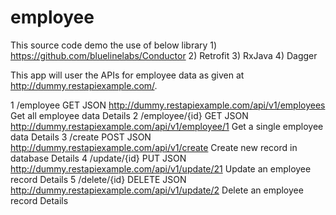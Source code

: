 # employee

This source code demo the use of below library
    1) https://github.com/bluelinelabs/Conductor
    2) Retrofit
    3) RxJava
    4) Dagger
  
  This app will user the APIs for employee data as given at http://dummy.restapiexample.com/.
  
  1 	/employee 	GET 	JSON 	http://dummy.restapiexample.com/api/v1/employees 	Get all employee data 	Details
  2 	/employee/{id} 	GET 	JSON 	http://dummy.restapiexample.com/api/v1/employee/1 	Get a single employee data 	Details
  3 	/create 	POST 	JSON 	http://dummy.restapiexample.com/api/v1/create 	Create new record in database 	Details
  4 	/update/{id} 	PUT 	JSON 	http://dummy.restapiexample.com/api/v1/update/21 	Update an employee record 	Details
  5 	/delete/{id} 	DELETE 	JSON 	http://dummy.restapiexample.com/api/v1/update/2 	Delete an employee record 	Details
